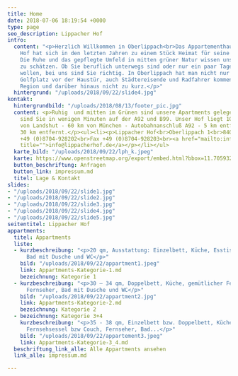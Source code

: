 ```yaml
---
title: Home
date: 2018-07-06 18:19:54 +0000
type: page
seo_description: Lippacher Hof
intro:
  content: "<p>Herzlich Willkommen in Oberlippach<br>Das Appartementhaus Lippacher
    Hof hat sich in den letzten Jahren zu einem Stück Heimat für seine Gäste entwickelt.
    Die Ruhe und das gepflegte Umfeld in mitten grüner Natur wissen unsere Gäste sehr
    zu schätzen. Ob Sie beruflich unterwegs sind oder nur ein paar Tage ausspannen
    wollen, bei uns sind Sie richtig. In Oberlippach hat man nicht nur den schönen
    Golfplatz vor der Haustür, auch Städtereisende und Radfahrer kommen in unserer
    Region und darüber hinaus nicht zu kurz.</p>"
  hintergrund: "/uploads/2018/09/22/slide4.jpg"
kontakt:
  hintergrundbild: "/uploads/2018/08/13/footer_pic.jpg"
  content: <p>Ruhig  und mitten im Grünen sind unsere Apartments gelegen. Dennoch
    sind Sie in wenigen Minuten auf der A92 und B99. Unser Hof liegt 10 km nördlich
    von Landshut - 60 km von München - Autobahnanschluß A92 - 5 km entfernt - A93
    30 km entfernt.</p><ul><li><p>Lippacher Hof<br>Oberlippach 1<br>84095 Furth</p></li><li><p>Tel.
    +49 (0)8704-928202<br>Fax +49 (0)8704-928203<br><a href="mailto:info@lippacherhof.de"
    title="">info@lippacherhof.de</a></p></li></ul>
  karte_bild: "/uploads/2018/09/22/lph_k.jpeg"
  karte: https://www.openstreetmap.org/export/embed.html?bbox=11.7059326171875%2C48.39228191752019%2C12.447509765625002%2C48.79827046389008&amp;layer=mapnik&amp;marker=48.59568400838307%2C12.07672119140625
  button_beschriftung: Anfragen
  button_link: impressum.md
  titel: Lage & Kontakt
slides:
- "/uploads/2018/09/22/slide1.jpg"
- "/uploads/2018/09/22/slide2.jpg"
- "/uploads/2018/09/22/slide3.jpg"
- "/uploads/2018/09/22/slide4.jpg"
- "/uploads/2018/09/22/slide5.jpg"
seitentitel: Lippacher Hof
appartments:
  titel: Appartments
  liste:
  - kurzbeschreibung: "<p>20 qm, Ausstattung: Einzelbett, Küche, Esstisch, Fernseher,
      Bad mit Dusche und WC</p>"
    bild: "/uploads/2018/09/22/appartment1.jpeg"
    link: Appartments-Kategorie-1.md
    bezeichnung: Kategorie 1
  - kurzbeschreibung: "<p>30 – 34 qm, Doppelbett, Küche, gemütlicher Fernsehsessel,
      Fernseher, Bad mit Dusche und WC</p>"
    bild: "/uploads/2018/09/22/appartment2.jpg"
    link: Appartments-Kategorie-2.md
    bezeichnung: Kategorie 2
  - bezeichnung: Kategorie 3+4
    kurzbeschreibung: "<p>35 - 38 qm, Einzelbett bzw. Doppelbett, Küche, Esstisch,
      Fernsehsessel bzw Couch, Fernseher, Bad...</p>"
    bild: "/uploads/2018/09/22/appartement3.jpeg"
    link: Appartments-Kategorie-3_4.md
  beschriftung_link_alle: Alle Appartments ansehen
  link_alle: impressum.md

---
```

